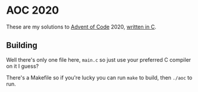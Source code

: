 # AOC 2020

These are my solutions to [Advent of Code](https://adventofcode.com) 2020,
[written in C](https://gist.github.com/williewillus/07f534b706262ccc67119ddc70b2bd75).

## Building

Well there's only one file here, `main.c` so just use your preferred C compiler on it I guess?

There's a Makefile so if you're lucky you can run `make` to build, then `./aoc` to run.

